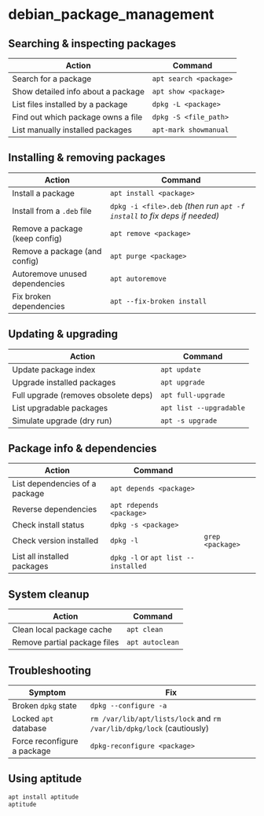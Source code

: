 # debian_package_management

## Searching & inspecting packages

| Action                             | Command                |
| ---------------------------------- | ---------------------- |
| Search for a package               | `apt search <package>` |
| Show detailed info about a package | `apt show <package>`   |
| List files installed by a package  | `dpkg -L <package>`    |
| Find out which package owns a file | `dpkg -S <file_path>`  |
| List manually installed packages   | `apt-mark showmanual`  |

## Installing & removing packages

| Action                         | Command                                                                  |
| ------------------------------ | ------------------------------------------------------------------------ |
| Install a package              | `apt install <package>`                                                  |
| Install from a `.deb` file     | `dpkg -i <file>.deb` *(then run `apt -f install` to fix deps if needed)* |
| Remove a package (keep config) | `apt remove <package>`                                                   |
| Remove a package (and config)  | `apt purge <package>`                                                    |
| Autoremove unused dependencies | `apt autoremove`                                                         |
| Fix broken dependencies        | `apt --fix-broken install`                                               |

## Updating & upgrading

| Action                               | Command                 |
| ------------------------------------ | ----------------------- |
| Update package index                 | `apt update`            |
| Upgrade installed packages           | `apt upgrade`           |
| Full upgrade (removes obsolete deps) | `apt full-upgrade`      |
| List upgradable packages             | `apt list --upgradable` |
| Simulate upgrade (dry run)           | `apt -s upgrade`        |

## Package info & dependencies

| Action                         | Command                             |                  |
| ------------------------------ | ----------------------------------- | ---------------- |
| List dependencies of a package | `apt depends <package>`             |                  |
| Reverse dependencies           | `apt rdepends <package>`            |                  |
| Check install status           | `dpkg -s <package>`                 |                  |
| Check version installed        | `dpkg -l`                           | `grep <package>` |
| List all installed packages    | `dpkg -l` or `apt list --installed` |                  |

## System cleanup

| Action                       | Command         |
| ---------------------------- | --------------- |
| Clean local package cache    | `apt clean`     |
| Remove partial package files | `apt autoclean` |

## Troubleshooting

| Symptom                     | Fix                                                                   |
| --------------------------- | --------------------------------------------------------------------- |
| Broken `dpkg` state         | `dpkg --configure -a`                                                 |
| Locked `apt` database       | `rm /var/lib/apt/lists/lock` and `rm /var/lib/dpkg/lock` (cautiously) |
| Force reconfigure a package | `dpkg-reconfigure <package>`                                          |

## Using aptitude

```bash
apt install aptitude
aptitude
```
